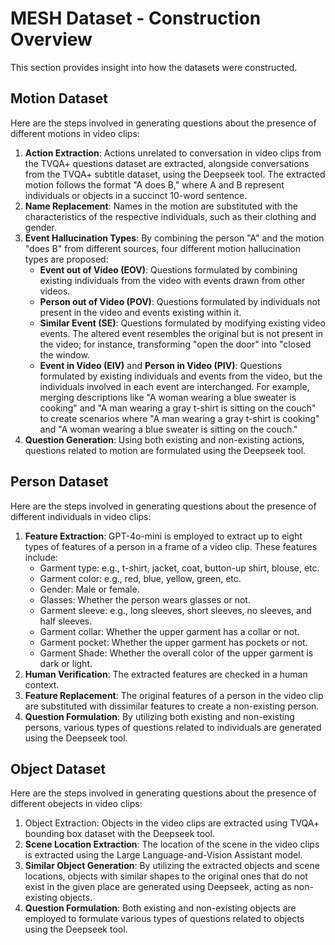 
# **MESH Dataset - Construction Overview**
This section provides insight into how the datasets were constructed.

## **Motion Dataset**
Here are the steps involved in generating questions about the presence of different motions in video clips:
1. **Action Extraction**: Actions unrelated to conversation in video clips from the TVQA+ questions dataset are extracted, alongside conversations from the TVQA+ subtitle dataset, using the Deepseek tool. The extracted motion follows the format "A does B," where A and B represent individuals or objects in a succinct 10-word sentence.
2. **Name Replacement**: Names in the motion are substituted with the characteristics of the respective individuals, such as their clothing and gender.
3. **Event Hallucination Types**: By combining the person "A" and the motion "does B" from different sources, four different motion hallucination types are proposed:
    - **Event out of Video (EOV)**: Questions formulated by combining existing individuals from the video with events drawn from other videos.
    - **Person out of Video (POV)**: Questions formulated by individuals not present in the video and events existing within it.
    - **Similar Event (SE)**: Questions formulated by modifying existing video events. The altered event resembles the original but is not present in the video; for instance, transforming "open the door" into "closed the window.
    - **Event in Video (EIV)** and **Person in Video (PIV)**: Questions formulated by existing individuals and events from the video, but the individuals involved in each event are interchanged. For example, merging descriptions like "A woman wearing a blue sweater is cooking" and "A man wearing a gray t-shirt is sitting on the couch" to create scenarios where "A man wearing a gray t-shirt is cooking" and "A woman wearing a blue sweater is sitting on the couch."
4. **Question Generation**: Using both existing and non-existing actions, questions related to motion are formulated using the Deepseek tool.

## **Person Dataset**
Here are the steps involved in generating questions about the presence of different individuals in video clips:
1. **Feature Extraction**: GPT-4o-mini is employed to extract up to eight types of features of a person in a frame of a video clip. These features include:
    - Garment type: e.g., t-shirt, jacket, coat, button-up shirt, blouse, etc.
    - Garment color: e.g., red, blue, yellow, green, etc.
    - Gender: Male or female.
    - Glasses: Whether the person wears glasses or not.
    - Garment sleeve: e.g., long sleeves, short sleeves, no sleeves, and half sleeves.
    - Garment collar: Whether the upper garment has a collar or not.
    - Garment pocket: Whether the upper garment has pockets or not.
    - Garment Shade: Whether the overall color of the upper garment is dark or light.
2. **Human Verification**: The extracted features are checked in a human context.
3. **Feature Replacement**: The original features of a person in the video clip are substituted with dissimilar features to create a non-existing person.
4. **Question Formulation**: By utilizing both existing and non-existing persons, various types of questions related to individuals are generated using the Deepseek tool.

## **Object Dataset**
Here are the steps involved in generating questions about the presence of different obejects in video clips:
1. Object Extraction: Objects in the video clips are extracted using TVQA+ bounding box dataset with the Deepseek tool.
2. **Scene Location Extraction**: The location of the scene in the video clips is extracted using the Large Language-and-Vision Assistant model.
3. **Similar Object Generation**: By utilizing the extracted objects and scene locations, objects with similar shapes to the original ones that do not exist in the given place are generated using Deepseek, acting as non-existing objects.
4. **Question Formulation**: Both existing and non-existing objects are employed to formulate various types of questions related to objects using the Deepseek tool.
